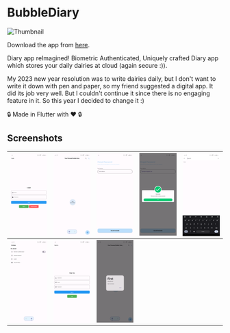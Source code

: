 # BubbleDiary

![Thumbnail](https://github.com/CrypticCortex/BubbleDiary/assets/152802887/3205363b-f4a4-4cda-b57f-b45aba795964)


Download the app from [here](https://github.com/CrypticCortex/BubbleDiary/releases).

Diary app reImagined! Biometric Authenticated, Uniquely crafted Diary app which stores your daily dairies at cloud (again secure :)).

My 2023 new year resolution was to write dairies daily, but I don't want to write it down with pen and paper, so my friend suggested a digital app. It did its job very well. But I couldn't continue it since there is no engaging feature in it. So this year I decided to change it :)

🔒 Made in Flutter with ❤️ 🔒

## Screenshots

| ![Login](assets/Login.png)                 | ![Main Page](assets/Main_Page.png) | ![Password Reset](assets/Password_Rest.png) | ![Reset Success](assets/Reset_Success.png) | ![Search](assets/Search.png) |
| ------------------------------------------ | ---------------------------------- | ------------------------------------------- | ------------------------------------------ | ---------------------------- |
| ![Settings Page](assets/Settings_Page.png) | ![Sign Up](assets/SignUp.png)      | ![View Notes](assets/View_Notes.png)        |                                            |
